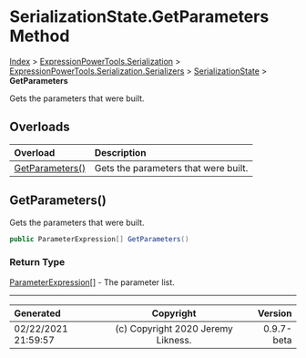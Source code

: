 ﻿# SerializationState.GetParameters Method

[Index](../index.md) > [ExpressionPowerTools.Serialization](ExpressionPowerTools.Serialization.a.md) > [ExpressionPowerTools.Serialization.Serializers](ExpressionPowerTools.Serialization.Serializers.n.md) > [SerializationState](ExpressionPowerTools.Serialization.Serializers.SerializationState.cs.md) > **GetParameters**

Gets the parameters that were built.

## Overloads

| Overload | Description |
| :-- | :-- |
| [GetParameters()](#getparameters) | Gets the parameters that were built. |
## GetParameters()

Gets the parameters that were built.

```csharp
public ParameterExpression[] GetParameters()
```

### Return Type

 [ParameterExpression[]](https://docs.microsoft.com/dotnet/api/system.linq.expressions.parameterexpression)  - The parameter list.



---

| Generated | Copyright | Version |
| :-- | :-: | --: |
| 02/22/2021 21:59:57 | (c) Copyright 2020 Jeremy Likness. | 0.9.7-beta |
